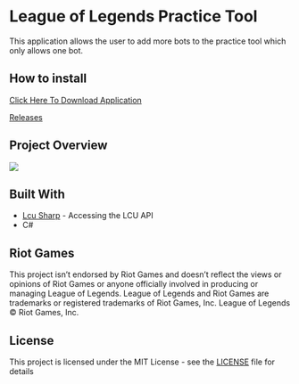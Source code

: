 # League of Legends Practice Tool

This application allows the user to add more bots to the practice tool which only allows one bot.

## How to install 
[Click Here To Download Application](https://github.com/MManoah/league-practice-tool/releases/download/V.1/League.Practice.Tool.Installer.msi)

[Releases](https://github.com/MManoah/league-practice-tool/releases)

## Project Overview

![](https://i.gyazo.com/68c52d40627a448f38fffe8d8375ff32.png)

## Built With

* [Lcu Sharp](https://github.com/bryanhitc/lcu-sharp) - Accessing the LCU API
* C#

## Riot Games

This project isn’t endorsed by Riot Games and doesn’t reflect the views or opinions of Riot Games
or anyone officially involved in producing or managing League of Legends. League of Legends and Riot Games are
trademarks or registered trademarks of Riot Games, Inc. League of Legends © Riot Games, Inc.

## License

This project is licensed under the MIT License - see the [LICENSE](LICENSE) file for details
